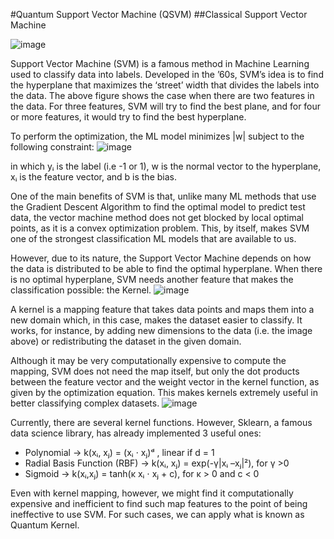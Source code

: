 
#Quantum Support Vector Machine (QSVM)
##Classical Support Vector Machine

![image](https://user-images.githubusercontent.com/68777214/223538076-eb33388f-5683-4587-9a7d-03084baded16.png)


Support Vector Machine (SVM) is a famous method in Machine Learning used to classify data into labels. Developed in the ’60s, SVM’s idea is to find the hyperplane that maximizes the ‘street’ width that divides the labels into the data. The above figure shows the case when there are two features in the data. For three features, SVM will try to find the best plane, and for four or more features, it would try to find the best hyperplane.

To perform the optimization, the ML model minimizes |w| subject to the following constraint:
![image](https://user-images.githubusercontent.com/68777214/223538259-de8d987e-5faa-437b-a4c4-eb47d1bbd1f2.png)

in which yᵢ is the label (i.e -1 or 1), w is the normal vector to the hyperplane, xᵢ is the feature vector, and b is the bias.

One of the main benefits of SVM is that, unlike many ML methods that use the Gradient Descent Algorithm to find the optimal model to predict test data, the vector machine method does not get blocked by local optimal points, as it is a convex optimization problem. This, by itself, makes SVM one of the strongest classification ML models that are available to us.

However, due to its nature, the Support Vector Machine depends on how the data is distributed to be able to find the optimal hyperplane. When there is no optimal hyperplane, SVM needs another feature that makes the classification possible: the Kernel.
![image](https://user-images.githubusercontent.com/68777214/223538402-d2f7c585-4ff5-4362-ab81-0e17fd7beb89.png)


A kernel is a mapping feature that takes data points and maps them into a new domain which, in this case, makes the dataset easier to classify. It works, for instance, by adding new dimensions to the data (i.e. the image above) or redistributing the dataset in the given domain.

Although it may be very computationally expensive to compute the mapping, SVM does not need the map itself, but only the dot products between the feature vector and the weight vector in the kernel function, as given by the optimization equation. This makes kernels extremely useful in better classifying complex datasets.
![image](https://user-images.githubusercontent.com/68777214/223538542-96709285-5120-4a57-9dec-12726acfe05f.png)


Currently, there are several kernel functions. However, Sklearn, a famous data science library, has already implemented 3 useful ones:

* Polynomial → k(xᵢ, xⱼ) = (xᵢ ⋅ xⱼ)ᵈ , linear if d = 1
* Radial Basis Function (RBF) → k(xᵢ, xⱼ) = exp(-γ|xᵢ –xⱼ|²), for γ >0
* Sigmoid → k(xᵢ,xⱼ) = tanh(κ xᵢ ⋅ xⱼ + c), for κ > 0 and c < 0

Even with kernel mapping, however, we might find it computationally expensive and inefficient to find such map features to the point of being ineffective to use SVM. For such cases, we can apply what is known as Quantum Kernel.



